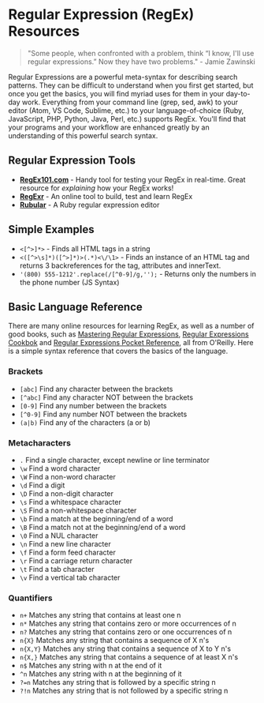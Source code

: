 # Regular Expression (RegEx) Resources

> "Some people, when confronted with a problem, think 
“I know, I'll use regular expressions.”   Now they have two problems." - Jamie Zawinski

Regular Expressions are a powerful meta-syntax for describing search patterns. They can be difficult to understand when you first get started, but once you get the basics, you will find myriad uses for them in your day-to-day work. Everything from your command line (grep, sed, awk) to your editor (Atom, VS Code, Sublime, etc.) to your language-of-choice (Ruby, JavaScript, PHP, Python, Java, Perl, etc.) supports RegEx. You'll find that your programs and your workflow are enhanced greatly by an understanding of this powerful search syntax. 


## Regular Expression Tools
* **[RegEx101.com](https://regex101.com/)** - Handy tool for testing your RegEx in real-time. Great resource for _explaining_ how your RegEx works!
* **[RegExr](http://regexr.com/)** - An online tool to build, test and learn RegEx
* **[Rubular](http://www.rubular.com/)** - A Ruby regular expression editor

## Simple Examples
* `<[^>]*>` - Finds all HTML tags in a string
* `<([^>\s]*)([^>]*)>(.*)<\/\1>` - Finds an instance of an HTML tag and returns 3 backreferences for the tag, attributes and innerText.
* `'(800) 555-1212'.replace(/[^0-9]/g,'');` - Returns only the numbers in the phone number (JS Syntax)


## Basic Language Reference
There are many online resources for learning RegEx, as well as a number of good books, such as [Mastering Regular Expressions](http://amzn.to/2ur3fDO), [Regular Expressions Cookbok](http://amzn.to/2u8gtpA) and [Regular Expressions Pocket Reference](http://amzn.to/2wdGRQF), all from O'Reilly. Here is a simple syntax reference that covers the basics of the language.

### Brackets
* `[abc]` Find any character between the brackets
* `[^abc]` Find any character NOT between the brackets
* `[0-9]` Find any number between the brackets
* `[^0-9]` Find any number NOT between the brackets
* `(a|b)` Find any of the characters (a or b)

### Metacharacters
* `.`	Find a single character, except newline or line terminator
* `\w`	Find a word character
* `\W`	Find a non-word character
* `\d`	Find a digit
* `\D`	Find a non-digit character
* `\s`	Find a whitespace character
* `\S`	Find a non-whitespace character
* `\b`	Find a match at the beginning/end of a word
* `\B`	Find a match not at the beginning/end of a word
* `\0`	Find a NUL character
* `\n`	Find a new line character
* `\f`	Find a form feed character
* `\r`	Find a carriage return character
* `\t`	Find a tab character
* `\v`	Find a vertical tab character

### Quantifiers
* `n+`	Matches any string that contains at least one n
* `n*`	Matches any string that contains zero or more occurrences of n
* `n?`	Matches any string that contains zero or one occurrences of n
* `n{X}`	Matches any string that contains a sequence of X n's
* `n{X,Y}`	Matches any string that contains a sequence of X to Y n's
* `n{X,}`	Matches any string that contains a sequence of at least X n's
* `n$`	Matches any string with n at the end of it
* `^n`	Matches any string with n at the beginning of it
* `?=n`	Matches any string that is followed by a specific string n
* `?!n`	Matches any string that is not followed by a specific string n

